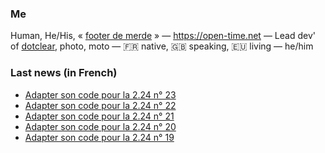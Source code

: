 ### Me

Human, He/His, « [footer de merde](https://open-time.net/post/2013/07/17/La-veritable-histoire-du-Footer-de-merde-) » — https://open-time.net — Lead dev' of [dotclear](https://git.dotclear.org/dev/dotclear), photo, moto — 🇫🇷 native, 🇬🇧 speaking, 🇪🇺 living — he/him

### Last news (in French)

<!-- BLOG-POST-LIST:START -->
- [Adapter son code pour la 2.24 n° 23](https://open-time.net/post/2022/11/12/Adapter-son-code-pour-la-224-n-23)
- [Adapter son code pour la 2.24 n° 22](https://open-time.net/post/2022/11/11/Adapter-son-code-pour-la-224-n-22)
- [Adapter son code pour la 2.24 n° 21](https://open-time.net/post/2022/11/10/Adapter-son-code-pour-la-224-n-21)
- [Adapter son code pour la 2.24 n° 20](https://open-time.net/post/2022/11/09/Adapter-son-code-pour-la-224-n-20)
- [Adapter son code pour la 2.24 n° 19](https://open-time.net/post/2022/11/08/Adapter-son-code-pour-la-224-n-19)
<!-- BLOG-POST-LIST:END -->

